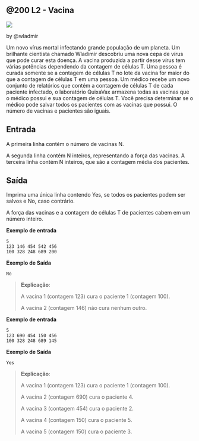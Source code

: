 ## @200 L2 - Vacina

![](https://raw.githubusercontent.com/qxcodefup/arcade/master/base/200/cover.jpg)

by @wladmir

Um novo vírus mortal infectando grande população de um planeta. Um brilhante cientista chamado Wladimir descobriu uma nova cepa de vírus que pode curar esta doença. A vacina produzida a partir desse vírus tem várias potências dependendo da contagem de células T. Uma pessoa é curada somente se a contagem de células T no lote da vacina for maior do que a contagem de células T em uma pessoa. Um médico recebe um novo conjunto de relatórios que contém a contagem de células T de cada paciente infectado, o laboratório QuixaVax armazena todas as vacinas que o médico possui e sua contagem de células T. Você precisa determinar se o médico pode salvar todos os pacientes com as vacinas que possui. O número de vacinas e pacientes são iguais.

## Entrada 

A primeira linha contém o número de vacinas N. 

A segunda linha contém N inteiros, representando a força das vacinas. A terceira linha contém N inteiros, que são a contagem média dos pacientes.

## Saída 

Imprima uma única linha contendo Yes, se todos os pacientes podem ser salvos e No, caso contrário.


A força das vacinas e a contagem de células T de pacientes cabem em um número inteiro.


**Exemplo de entrada**

```
5
123 146 454 542 456
100 328 248 689 200
```

**Exemplo de Saída** 

```
No
```

> **Explicação**:
>
>A vacina 1 (contagem 123) cura o paciente 1 (contagem 100).
>
> A vacina 2 (contagem 146) não cura nenhum outro.


**Exemplo de entrada**

```
5
123 690 454 150 456
100 328 248 689 145
```

**Exemplo de Saída** 

```
Yes
```

> **Explicação**:
>
>A vacina 1 (contagem 123) cura o paciente 1 (contagem 100).
>
> A vacina 2 (contagem 690) cura o paciente 4.
>
> A vacina 3 (contagem 454) cura o paciente 2.
>
> A vacina 4 (contagem 150) cura o paciente 5.
>
> A vacina 5 (contagem 150) cura o paciente 3.















